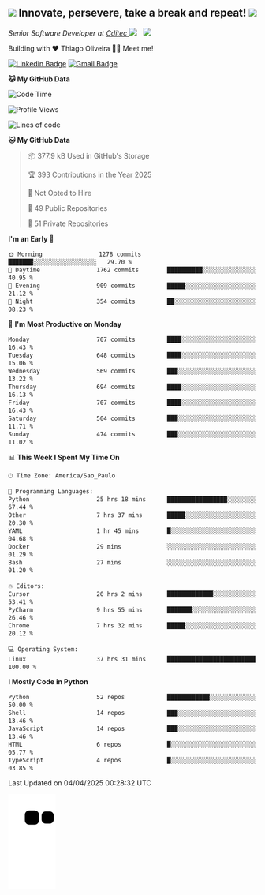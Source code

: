 <h2><img src="https://emojis.slackmojis.com/emojis/images/1531849430/4246/blob-sunglasses.gif?1531849430" width="30"/> Innovate, persevere, take a break and repeat! <img src="https://media.giphy.com/media/12oufCB0MyZ1Go/giphy.gif" width="50"></h2>
<img align='right' src="https://media.giphy.com/media/M9gbBd9nbDrOTu1Mqx/giphy.gif" width="230">
<p><em>Senior Software Developer at <a href="https://www.cditec.com.br/">Cditec
</a><img src="https://media.giphy.com/media/WUlplcMpOCEmTGBtBW/giphy.gif" width="30"> 
</em></p>



Building with ❤️ Thiago Oliveira 👋🏽 Meet me!

[![Linkedin Badge](https://img.shields.io/badge/-Thiago-blue?style=flat-square&logo=Linkedin&logoColor=white&link=https://www.linkedin.com/in/tgmarinho/)](https://www.linkedin.com/in/thiagoceconelo/) 
[![Gmail Badge](https://img.shields.io/badge/-thiceconelo@gmail.com-c14438?style=flat-square&logo=Gmail&logoColor=white&link=mailto:thiceconelo@gmail.com)](mailto:thiceconelo@gmail.com)

</em></p>

<!-- <span style="height ">
![Anurag's GitHub stats](https://github-readme-stats.vercel.app/api?username=arthurspk&show_icons=true&theme=tokyonight)
</span> -->

**🐱 My GitHub Data** 
<!--START_SECTION:waka-->
![Code Time](http://img.shields.io/badge/Code%20Time-2%2C921%20hrs%2036%20mins-blue)

![Profile Views](http://img.shields.io/badge/Profile%20Views-4-blue)

![Lines of code](https://img.shields.io/badge/From%20Hello%20World%20I%27ve%20Written-6.1%20million%20lines%20of%20code-blue)

**🐱 My GitHub Data** 

> 📦 377.9 kB Used in GitHub's Storage 
 > 
> 🏆 393 Contributions in the Year 2025
 > 
> 🚫 Not Opted to Hire
 > 
> 📜 49 Public Repositories 
 > 
> 🔑 51 Private Repositories 
 > 
**I'm an Early 🐤** 

```text
🌞 Morning                1278 commits        ███████░░░░░░░░░░░░░░░░░░   29.70 % 
🌆 Daytime                1762 commits        ██████████░░░░░░░░░░░░░░░   40.95 % 
🌃 Evening                909 commits         █████░░░░░░░░░░░░░░░░░░░░   21.12 % 
🌙 Night                  354 commits         ██░░░░░░░░░░░░░░░░░░░░░░░   08.23 % 
```
📅 **I'm Most Productive on Monday** 

```text
Monday                   707 commits         ████░░░░░░░░░░░░░░░░░░░░░   16.43 % 
Tuesday                  648 commits         ████░░░░░░░░░░░░░░░░░░░░░   15.06 % 
Wednesday                569 commits         ███░░░░░░░░░░░░░░░░░░░░░░   13.22 % 
Thursday                 694 commits         ████░░░░░░░░░░░░░░░░░░░░░   16.13 % 
Friday                   707 commits         ████░░░░░░░░░░░░░░░░░░░░░   16.43 % 
Saturday                 504 commits         ███░░░░░░░░░░░░░░░░░░░░░░   11.71 % 
Sunday                   474 commits         ███░░░░░░░░░░░░░░░░░░░░░░   11.02 % 
```


📊 **This Week I Spent My Time On** 

```text
🕑︎ Time Zone: America/Sao_Paulo

💬 Programming Languages: 
Python                   25 hrs 18 mins      █████████████████░░░░░░░░   67.44 % 
Other                    7 hrs 37 mins       █████░░░░░░░░░░░░░░░░░░░░   20.30 % 
YAML                     1 hr 45 mins        █░░░░░░░░░░░░░░░░░░░░░░░░   04.68 % 
Docker                   29 mins             ░░░░░░░░░░░░░░░░░░░░░░░░░   01.29 % 
Bash                     27 mins             ░░░░░░░░░░░░░░░░░░░░░░░░░   01.20 % 

🔥 Editors: 
Cursor                   20 hrs 2 mins       █████████████░░░░░░░░░░░░   53.41 % 
PyCharm                  9 hrs 55 mins       ███████░░░░░░░░░░░░░░░░░░   26.46 % 
Chrome                   7 hrs 32 mins       █████░░░░░░░░░░░░░░░░░░░░   20.12 % 

💻 Operating System: 
Linux                    37 hrs 31 mins      █████████████████████████   100.00 % 
```

**I Mostly Code in Python** 

```text
Python                   52 repos            ████████████░░░░░░░░░░░░░   50.00 % 
Shell                    14 repos            ███░░░░░░░░░░░░░░░░░░░░░░   13.46 % 
JavaScript               14 repos            ███░░░░░░░░░░░░░░░░░░░░░░   13.46 % 
HTML                     6 repos             █░░░░░░░░░░░░░░░░░░░░░░░░   05.77 % 
TypeScript               4 repos             █░░░░░░░░░░░░░░░░░░░░░░░░   03.85 % 
```




 Last Updated on 04/04/2025 00:28:32 UTC
<!--END_SECTION:waka-->

![Snake animation](https://github.com/rafaballerini/rafaballerini/blob/output/github-contribution-grid-snake.svg)


<!---
ceconelo/ceconelo is a ✨ special ✨ repository because its `README.md` (this file) appears on your GitHub profile.
You can click the Preview link to take a look at your changes.
--->
